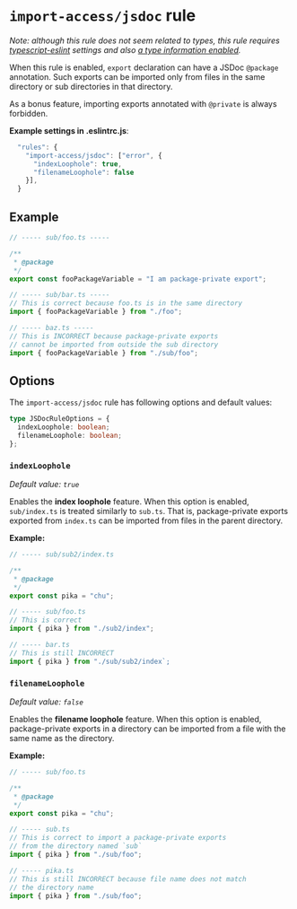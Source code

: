 # `import-access/jsdoc` rule

_Note: although this rule does not seem related to types, this rule requires [typescript-eslint](https://github.com/typescript-eslint/typescript-eslint) settings and also [a type information enabled](https://github.com/typescript-eslint/typescript-eslint/tree/master/packages/parser#parseroptionsproject)._

When this rule is enabled, `export` declaration can have a JSDoc `@package` annotation. Such exports can be imported only from files in the same directory or sub directories in that directory.

As a bonus feature, importing exports annotated with `@private` is always forbidden.

**Example settings in .eslintrc.js**:

```js
  "rules": {
    "import-access/jsdoc": ["error", {
      "indexLoophole": true,
      "filenameLoophole": false
    }],
  }
```

## Example

```ts
// ----- sub/foo.ts -----

/**
 * @package
 */
export const fooPackageVariable = "I am package-private export";

// ----- sub/bar.ts -----
// This is correct because foo.ts is in the same directory
import { fooPackageVariable } from "./foo";

// ----- baz.ts -----
// This is INCORRECT because package-private exports
// cannot be imported from outside the sub directory
import { fooPackageVariable } from "./sub/foo";
```

## Options

The `import-access/jsdoc` rule has following options and default values:

```ts
type JSDocRuleOptions = {
  indexLoophole: boolean;
  filenameLoophole: boolean;
};
```

### `indexLoophole`

_Default value: `true`_

Enables the **index loophole** feature. When this option is enabled, `sub/index.ts` is treated similarly to `sub.ts`. That is, package-private exports exported from `index.ts` can be imported from files in the parent directory.

**Example:**

```ts
// ----- sub/sub2/index.ts

/**
 * @package
 */
export const pika = "chu";

// ----- sub/foo.ts
// This is correct
import { pika } from "./sub2/index";

// ----- bar.ts
// This is still INCORRECT
import { pika } from "./sub/sub2/index`;
```

### `filenameLoophole`

_Default value: `false`_

Enables the **filename loophole** feature. When this option is enabled, package-private exports in a directory can be imported from a file with the same name as the directory.

**Example:**

```ts
// ----- sub/foo.ts

/**
 * @package
 */
export const pika = "chu";

// ----- sub.ts
// This is correct to import a package-private exports
// from the directory named `sub`
import { pika } from "./sub/foo";

// ----- pika.ts
// This is still INCORRECT because file name does not match
// the directory name
import { pika } from "./sub/foo";
```
